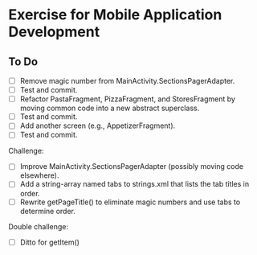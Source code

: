 # Exercise for Mobile Application Development

## To Do
-[ ] Remove magic number from MainActivity.SectionsPagerAdapter. 
-[ ] Test and commit.
-[ ] Refactor PastaFragment, PizzaFragment, and StoresFragment by moving common code into a new abstract superclass. 
-[ ] Test and commit.
-[ ] Add another screen (e.g., AppetizerFragment). 
-[ ] Test and commit.

Challenge:  
-[ ] Improve MainActivity.SectionsPagerAdapter (possibly moving code elsewhere).
-[ ] Add a string-array named tabs to strings.xml that lists the tab titles in order.
-[ ] Rewrite getPageTitle() to eliminate magic numbers and use tabs to determine order.

Double challenge:  
-[ ] Ditto for getItem()